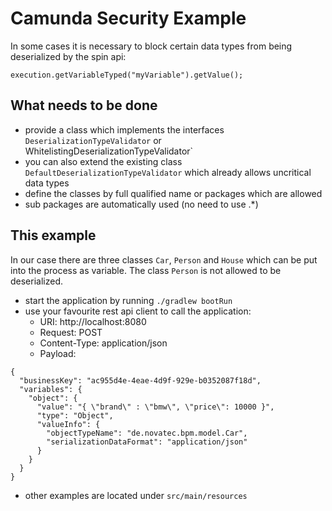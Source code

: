 # Camunda Security Example
In some cases it is necessary to block certain data types from being deserialized by the spin api:
```
execution.getVariableTyped("myVariable").getValue();
```

## What needs to be done
- provide a class which implements the interfaces `DeserializationTypeValidator` or WhitelistingDeserializationTypeValidator`
- you can also extend the existing class `DefaultDeserializationTypeValidator` which already allows uncritical data types
- define the classes by full qualified name or packages which are allowed
- sub packages are automatically used (no need to use .*)

## This example

In our case there are three classes `Car`, `Person` and `House` which can be put into the process as variable. 
The class `Person` is not allowed to be deserialized.

- start the application by running `./gradlew bootRun`
- use your favourite rest api client to call the application:
    - URI: http://localhost:8080 <br>
    - Request: POST <br>
    - Content-Type: application/json <br>
    - Payload: <br>
```
{
  "businessKey": "ac955d4e-4eae-4d9f-929e-b0352087f18d",
  "variables": {
    "object": {
      "value": "{ \"brand\" : \"bmw\", \"price\": 10000 }",
      "type": "Object",
      "valueInfo": {
        "objectTypeName": "de.novatec.bpm.model.Car",
        "serializationDataFormat": "application/json"
      }
    }
  }
}
```

- other examples are located under `src/main/resources`
